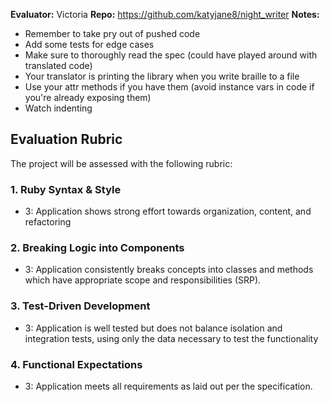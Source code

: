 **Evaluator:** Victoria
**Repo:** https://github.com/katyjane8/night_writer
**Notes:** 
* Remember to take pry out of pushed code 
* Add some tests for edge cases 
* Make sure to thoroughly read the spec (could have played around with translated code)
* Your translator is printing the library when you write braille to a file
* Use your attr methods if you have them (avoid instance vars in code if you're already exposing them)
* Watch indenting

## Evaluation Rubric

The project will be assessed with the following rubric:

### 1. Ruby Syntax & Style

* 3:  Application shows strong effort towards organization, content, and refactoring

### 2. Breaking Logic into Components

* 3: Application consistently breaks concepts into classes and methods which have appropriate scope and responsibilities (SRP).

### 3. Test-Driven Development

* 3: Application is well tested but does not balance isolation and integration tests, using only the data necessary to test the functionality

### 4. Functional Expectations

* 3: Application meets all requirements as laid out per the specification.
